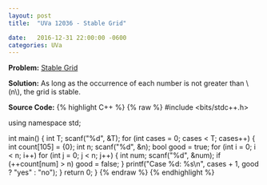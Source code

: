 ```yaml
---
layout: post
title:  "UVa 12036 - Stable Grid"

date:   2016-12-31 22:00:00 -0600
categories: UVa
---
```


**Problem:** [Stable Grid]

**Solution:**
As long as the occurrence of each number is not greater than \\(n\\),
the grid is stable.

**Source Code:**
{% highlight C++ %}
{% raw %}
#include <bits/stdc++.h>

using namespace std;

int main() {
    int T;
    scanf("%d", &T);
    for (int cases = 0; cases < T; cases++) {
        int count[105] = {0};
        int n;
        scanf("%d", &n);
        bool good = true;
        for (int i = 0; i < n; i++)
            for (int j = 0; j < n; j++) {
                int num;
                scanf("%d", &num);
                if (++count[num] > n)
                    good = false;
            }
            printf("Case %d: %s\n", cases + 1, good ? "yes" : "no");
    }
    return 0;
}
{% endraw %}
{% endhighlight %}

[Stable Grid]:https://uva.onlinejudge.org/index.php?option=com_onlinejudge&Itemid=8&category=24&page=show_problem&problem=3187
